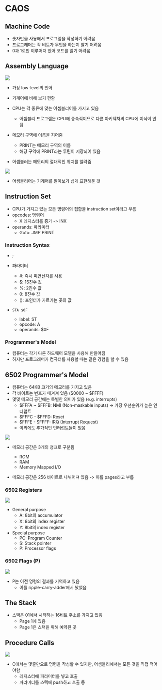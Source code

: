 # CAOS
## Machine Code

- 숫자만을 사용해서 프로그램을 작성하기 어려움
- 프로그래머는 각 비트가 무엇을 하는지 알기 어려움
- 0과 1로만 이루어져 있어 코드를 읽기 어려움

## Assembly Language

![](../resources/2024-04-01-16-55-13.png)

- 가장 low-level의 언어
- 기계어에 비해 보기 편함
- CPU는 각 종류에 맞는 어셈블리어를 가지고 있음
  - 어셈블리 프로그램은 CPU에 종속적이므로 다른 아키텍쳐의 CPU에 이식이 안됨

- 메모리 구역에 이름을 지어줌
  - PRINT는 메모리 구역의 이름
  - 해당 구역에 PRINT라는 루틴이 저장되어 있음
- 어셈블러는 메모리의 절대적인 위치를 알려줌

![](../resources/2024-04-01-17-03-09.png)

- 어셈블리어는 기계어를 알아보기 쉽게 표현해둔 것

## Instruction Set

- CPU가 가지고 있는 모든 명령어의 집합을 instruction set이라고 부름
- opcodes: 명령어
  - X 레지스터를 증가 -> INX
- operands: 파라미터
  - Goto: JMP PRINT

### Instruction Syntax

- <label> <opcode> <operands> ; <comment>
- 파라미터
  - #: 즉시 피연산자를 사용
  - $: 16진수 값
  - %: 2진수 값
  - 0: 8진수 값
  - (): 포인터가 가르키는 곳의 값

- `STA $0F`
  - label: ST
  - opcode: A
  - operands: $0F
  
### Programmer's Model

- 컴퓨터는 각기 다른 하드웨어 모델을 사용해 만들어짐
- 하지만 프로그래머가 컴퓨터를 사용할 때는 같은 경험을 할 수 있음

## 6502 Programmer's Model

- 컴퓨터는 64KB 크기의 메모리를 가지고 있음
- 각 바이트는 번호가 매겨져 있음 ($0000 ~ $FFFF)
- 몇몇 메모리 공간에는 특별한 의미가 있음 (e.g. interrupts)
  - $FFFA ~ $FFFB: NMI (Non-maskable inputs) -> 가장 우선순위가 높은 인터럽트
  - $FFFC - $FFFD: Reset
  - $FFFE - $FFFF: IRQ (Interrupt Request)
  - 이외에도 추가적인 인터럽트들이 있음

![](../resources/2024-04-01-17-26-08.png)

- 메모리 공간은 3개의 청크로 구분됨
  - ROM
  - RAM
  - Memory Mapped I/O

- 메모리 공간은 256 바이트로 나뉘어져 있음 -> 이를 pages라고 부름

### 6502 Registers

![](../resources/2024-04-01-17-28-18.png)

- General purpose
  - A: 8bit의 accumulator
  - X: 8bit의 index register
  - Y: 8bit의 index register
- Special purpose
  - PC: Program Counter
  - S: Stack pointer
  - P: Processor flags

### 6502 Flags (P)

![](../resources/2024-04-01-17-31-14.png)

- P는 이전 명령의 결과를 기억하고 있음
  - 이를 ripple-carry-adder에서 봤었음

## The Stack

- 스택은 01에서 시작하는 16비트 주소를 가지고 있음
  - Page 1에 있음
  - Page 1은 스택을 위해 예약된 곳

## Procedure Calls

![](../resources/2024-04-01-17-50-39.png)

- C에서는 몇줄만으로 명령을 작성할 수 있지만, 어셈블리에서는 모든 것을 직접 적어야함
  - 레지스터에 파라미터를 넣고 호출
  - 파라미터를 스택에 push하고 호출 등
